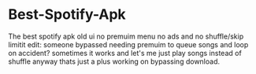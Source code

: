 # Best-Spotify-Apk
The best spotify apk old ui no premuim menu no ads and no shuffle/skip limitit
edit: someone bypassed needing premuim to queue songs and loop on accident?
sometimes it works and let's me just play songs instead of shuffle anyway thats just a plus
working on bypassing download.

